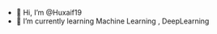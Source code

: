 - 👋 Hi, I’m @Huxaif19
- 🌱 I’m currently learning  Machine Learning , DeepLearning

<!---
Huxaif19/Huxaif19 is a ✨ special ✨ repository because its `README.md` (this file) appears on your GitHub profile.
You can click the Preview link to take a look at your changes.
--->
